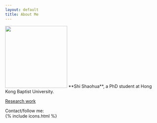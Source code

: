```yaml
---
layout: default
title: About Me
---
```


<img src="/images/photo_about.jpg" class="right" width="200"/>
**Shi Shaohua**, a PhD student at Hong Kong Baptist University.

[Research work](https://scholar.google.com/citations?user=byr8_vAAAAAJ)  

  
Contact/follow me:  
{% include icons.html %}



